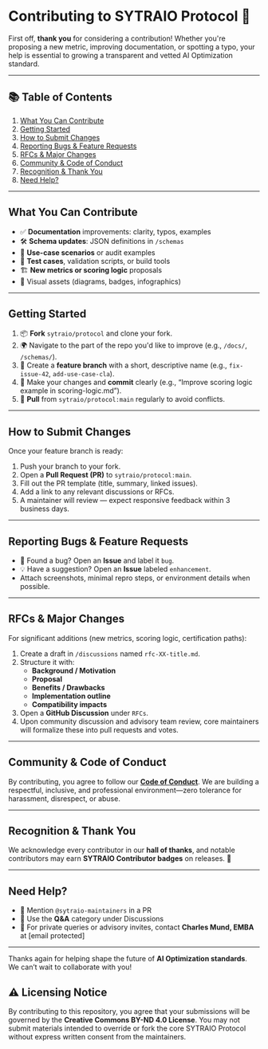 # Contributing to SYTRAIO Protocol 🤝

First off, **thank you** for considering a contribution! Whether you're proposing a new metric, improving documentation, or spotting a typo, your help is essential to growing a transparent and vetted AI Optimization standard.

---

## 📚 Table of Contents
1. [What You Can Contribute](#what-you-can-contribute)  
2. [Getting Started](#getting-started)  
3. [How to Submit Changes](#how-to-submit-changes)  
4. [Reporting Bugs & Feature Requests](#reporting-bugs--feature-requests)  
5. [RFCs & Major Changes](#rfcs--major-changes)  
6. [Community & Code of Conduct](#community--code-of-conduct)  
7. [Recognition & Thank You](#recognition--thank-you)  
8. [Need Help?](#need-help)

---

## What You Can Contribute

- ✅ **Documentation** improvements: clarity, typos, examples  
- 🛠 **Schema updates**: JSON definitions in `/schemas`  
- 📄 **Use-case scenarios** or audit examples  
- 🧪 **Test cases**, validation scripts, or build tools  
- 🏗️ **New metrics or scoring logic** proposals  
- 🎨 Visual assets (diagrams, badges, infographics)

---

## Getting Started

1. 📦 **Fork** `sytraio/protocol` and clone your fork.  
2. 🌍 Navigate to the part of the repo you'd like to improve (e.g., `/docs/`, `/schemas/`).  
3. 🧰 Create a **feature branch** with a short, descriptive name (e.g., `fix-issue-42`, `add-use-case-cla`).  
4. 🧹 Make your changes and **commit** clearly (e.g., “Improve scoring logic example in scoring-logic.md”).  
5. 🔄 **Pull** from `sytraio/protocol:main` regularly to avoid conflicts.

---

## How to Submit Changes

Once your feature branch is ready:

1. Push your branch to your fork.  
2. Open a **Pull Request (PR)** to `sytraio/protocol:main`.  
3. Fill out the PR template (title, summary, linked issues).  
4. Add a link to any relevant discussions or RFCs.  
5. A maintainer will review — expect responsive feedback within 3 business days.

---

## Reporting Bugs & Feature Requests

- 🐞 Found a bug? Open an **Issue** and label it `bug`.
- 💡 Have a suggestion? Open an **Issue** labeled `enhancement`.
- Attach screenshots, minimal repro steps, or environment details when possible.

---

## RFCs & Major Changes

For significant additions (new metrics, scoring logic, certification paths):

1. Create a draft in `/discussions` named `rfc-XX-title.md`.  
2. Structure it with:
   - **Background / Motivation**
   - **Proposal**
   - **Benefits / Drawbacks**
   - **Implementation outline**
   - **Compatibility impacts**
3. Open a **GitHub Discussion** under `RFCs`.  
4. Upon community discussion and advisory team review, core maintainers will formalize these into pull requests and votes.

---

## Community & Code of Conduct

By contributing, you agree to follow our **[Code of Conduct](CODE_OF_CONDUCT.md)**. We are building a respectful, inclusive, and professional environment—zero tolerance for harassment, disrespect, or abuse.

---

## Recognition & Thank You

We acknowledge every contributor in our **hall of thanks**, and notable contributors may earn **SYTRAIO Contributor badges** on releases. 🎉

---

## Need Help?

- 📨 Mention `@sytraio-maintainers` in a PR  
- 💬 Use the **Q&A** category under Discussions  
- 🤝 For private queries or advisory invites, contact **Charles Mund, EMBA** at [email protected]

---

Thanks again for helping shape the future of **AI Optimization standards**. We can’t wait to collaborate with you!

## ⚠️ Licensing Notice

By contributing to this repository, you agree that your submissions will be governed by the **Creative Commons BY-ND 4.0 License**. You may not submit materials intended to override or fork the core SYTRAIO Protocol without express written consent from the maintainers.


